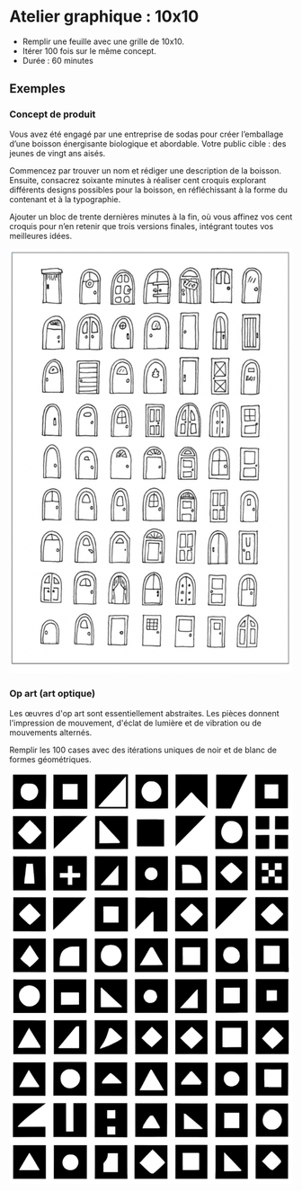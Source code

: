 # Atelier graphique : 10x10

- Remplir une feuille avec une grille de 10x10.
- Itérer 100 fois sur le même concept.
- Durée : 60 minutes

## Exemples

### Concept de produit



Vous avez été engagé par une entreprise de sodas pour créer l’emballage d’une boisson énergisante biologique et abordable. Votre public cible : des jeunes de vingt ans aisés.

Commencez par trouver un nom et rédiger une description de la boisson. Ensuite, consacrez soixante minutes à réaliser cent croquis explorant différents designs possibles pour la boisson, en réfléchissant à la forme du contenant et à la typographie.

Ajouter un bloc de trente dernières minutes à la fin, où vous affinez vos cent croquis pour n’en retenir que trois versions finales, intégrant toutes vos meilleures idées.

![](./portes.png)

### Op art (art optique)



Les œuvres d'op art sont essentiellement abstraites. Les pièces donnent l'impression de mouvement, d'éclat de lumière et de vibration ou de mouvements alternés.

Remplir les 100 cases avec des itérations uniques de noir et de blanc de formes géométriques.

![](./formes.png)